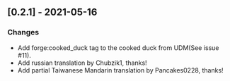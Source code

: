 ## [0.2.1] - 2021-05-16

### Changes

- Add forge:cooked_duck tag to the cooked duck from UDM(See issue #11).
- Add russian translation by Chubzik1, thanks!
- Add partial Taiwanese Mandarin translation by Pancakes0228, thanks!